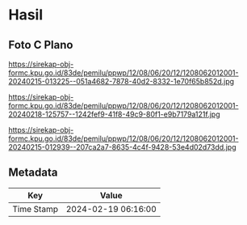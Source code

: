 # Hasil

## Foto C Plano

https://sirekap-obj-formc.kpu.go.id/83de/pemilu/ppwp/12/08/06/20/12/1208062012001-20240215-013225--051a4682-7878-40d2-8332-1e70f65b852d.jpg

https://sirekap-obj-formc.kpu.go.id/83de/pemilu/ppwp/12/08/06/20/12/1208062012001-20240218-125757--1242fef9-41f8-49c9-80f1-e9b7179a121f.jpg

https://sirekap-obj-formc.kpu.go.id/83de/pemilu/ppwp/12/08/06/20/12/1208062012001-20240215-012939--207ca2a7-8635-4c4f-9428-53e4d02d73dd.jpg


## Metadata

| Key        | Value               |
| ---------- | ------------------- |
| Time Stamp | 2024-02-19 06:16:00 |



